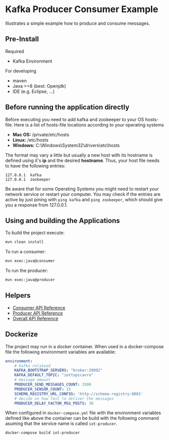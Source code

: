 # Kafka Producer Consumer Example

Illustrates a simple example how to produce and consume messages.

## Pre-Install

Required

* Kafka Environment

For developing

* maven
* Java >=8 (best: Openjdk)
* IDE (e.g. Eclipse, ...)

## Before running the application directly

Before executing you need to add kafka and zookeeper to your OS hosts-file. Here is a list of hosts-file locations according to your operating systems

* **Mac OS:** /private/etc/hosts
* **Linux:** /etc/hosts
* **Windows:** C:\\Windows\\System32\\drivers\\etc\\hosts

The format may vary a little but usually a new host with its hostname is defined using it's **ip** and the desired **hostname**. Thus, your host file needs to have the following entries:

```table
127.0.0.1  kafka
127.0.0.1  zookeeper
```

Be aware that for some Operating Systems you might need to restart your network service or restart your computer. You may check if the entries are active by just pining with `ping kafka` and `ping zookeeper`, which should give you a response from 127.0.0.1.

## Using and building the Applications

To build the project execute:

```bash
mvn clean install
```

To run a consumer:

```bash
mvn exec:java@consumer
```

To run the producer:

```bash
mvn exec:java@producer
```

## Helpers

* [Consumer API Reference](https://kafka.apache.org/21/javadoc/org/apache/kafka/clients/consumer/KafkaConsumer.html)
* [Producer API Reference](https://kafka.apache.org/21/javadoc/org/apache/kafka/clients/producer/KafkaProducer.html)
* [Overall API Reference](https://kafka.apache.org/21/javadoc/)

## Dockerize

The project may run in a docker container. When used in a docker-compose file the following environment variables are available:

```yaml
environment:
    # kafka relatead
    KAFKA_BOOTSTRAP_SERVERS: "broker:29092"
    KAFKA_DEFAULT_TOPIC: "iottopicavro"
    # message amount
    PRODUCER_SEND_MESSAGES_COUNT: 1500
    PRODUCER_SENSOR_COUNT: 15
    SCHEMA_REGISTRY_URL_CONFIG: 'http://schema-registry:8081'
    # decide on how fast to deliver the messages
    PRODUCER_DELAY_FACTOR_MSG_POSTS: 30
```

When configured in `docker-compose.yml` file with the environment variables defined like above the container can be build with the following command asuming that the service name is called `iot-producer`.

```bash
docker-compose build iot-producer
```